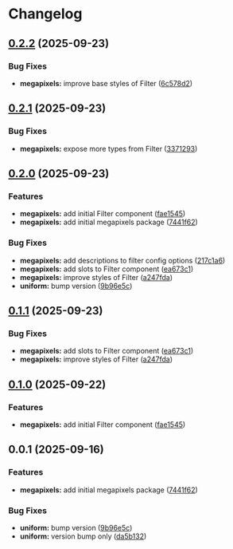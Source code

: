# Changelog

## [0.2.2](https://github.com/fuf-stack/pixels/compare/megapixels-v0.2.1...megapixels-v0.2.2) (2025-09-23)


### Bug Fixes

* **megapixels:** improve base styles of Filter ([6c578d2](https://github.com/fuf-stack/pixels/commit/6c578d216d786b1f625e15239b72d40805beaabc))

## [0.2.1](https://github.com/fuf-stack/pixels/compare/megapixels-v0.2.0...megapixels-v0.2.1) (2025-09-23)


### Bug Fixes

* **megapixels:** expose more types from Filter ([3371293](https://github.com/fuf-stack/pixels/commit/3371293f85c28fc92d0b292e446dc44af89eae23))

## [0.2.0](https://github.com/fuf-stack/pixels/compare/megapixels-v0.1.1...megapixels-v0.2.0) (2025-09-23)


### Features

* **megapixels:** add initial Filter component ([fae1545](https://github.com/fuf-stack/pixels/commit/fae15451fa4f3e8d052be2f6fa47e9fdeb0040d1))
* **megapixels:** add initial megapixels package ([7441f62](https://github.com/fuf-stack/pixels/commit/7441f620f732c257d448d3791885a8af1b5a390a))


### Bug Fixes

* **megapixels:** add descriptions to filter config options ([217c1a6](https://github.com/fuf-stack/pixels/commit/217c1a67e851c57270ae19cfef930458424227d4))
* **megapixels:** add slots to Filter component ([ea673c1](https://github.com/fuf-stack/pixels/commit/ea673c1c15775ed0ffabc4ae1f2de7085d08854c))
* **megapixels:** improve styles of Filter ([a247fda](https://github.com/fuf-stack/pixels/commit/a247fdac6093b8f6c999a7c94a37ecc794825f38))
* **uniform:** bump version ([9b96e5c](https://github.com/fuf-stack/pixels/commit/9b96e5cc2cab72cbd71f6a1354ef1c7111bf92cb))

## [0.1.1](https://github.com/fuf-stack/pixels/compare/megapixels-v0.1.0...megapixels-v0.1.1) (2025-09-23)


### Bug Fixes

* **megapixels:** add slots to Filter component ([ea673c1](https://github.com/fuf-stack/pixels/commit/ea673c1c15775ed0ffabc4ae1f2de7085d08854c))
* **megapixels:** improve styles of Filter ([a247fda](https://github.com/fuf-stack/pixels/commit/a247fdac6093b8f6c999a7c94a37ecc794825f38))

## [0.1.0](https://github.com/fuf-stack/pixels/compare/megapixels-v0.0.1...megapixels-v0.1.0) (2025-09-22)


### Features

* **megapixels:** add initial Filter component ([fae1545](https://github.com/fuf-stack/pixels/commit/fae15451fa4f3e8d052be2f6fa47e9fdeb0040d1))

## 0.0.1 (2025-09-16)


### Features

* **megapixels:** add initial megapixels package ([7441f62](https://github.com/fuf-stack/pixels/commit/7441f620f732c257d448d3791885a8af1b5a390a))


### Bug Fixes

* **uniform:** bump version ([9b96e5c](https://github.com/fuf-stack/pixels/commit/9b96e5cc2cab72cbd71f6a1354ef1c7111bf92cb))
* **uniform:** version bump only ([da5b132](https://github.com/fuf-stack/pixels/commit/da5b13241beb7ccfadecaa5ec9b958d4fc4e7ba7))
